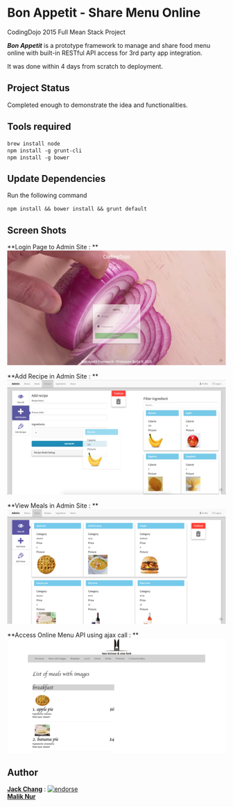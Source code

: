 # Bon Appetit - Share Menu Online
CodingDojo 2015 Full Mean Stack Project

**_Bon Appetit_** is a prototype framework to manage and share food menu online with built-in RESTful API access for 3rd party app integration.

It was done within 4 days from scratch to deployment.

## Project Status
Completed enough to demonstrate the idea and functionalities.

## Tools required
```
brew install node
npm install -g grunt-cli
npm install -g bower
```

## Update Dependencies
Run the following command
```
npm install && bower install && grunt default
```

## Screen Shots
**Login Page to Admin Site : **
![Login Window](/screenshots/loginpage.png?raw=true)

**Add Recipe in Admin Site : **
![Add Recipe](/screenshots/add_recipe.png?raw=true)

**View Meals in Admin Site : **
![View Meals](/screenshots/meals.png?raw=true)

**Access Online Menu API using ajax call : **
![Thirdparty Access API](/screenshots/thirdpartydemo.png?raw=true)

## Author
**[Jack Chang]** : [![endorse](https://api.coderwall.com/wei0831/endorsecount.png)](https://coderwall.com/wei0831)  
**[Malik Nur]**

[Jack Chang]: https://about.me/wei0831
[Malik Nur]: https://www.linkedin.com/pub/malik-nur/b7/25a/2a8
